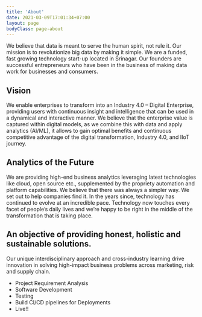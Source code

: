 ```yaml
---
title: 'About'
date: 2021-03-09T17:01:34+07:00
layout: page
bodyClass: page-about
---
```


We believe that data is meant to serve the human spirit, not rule it. Our mission is to revolutionize big data by making it simple. We are a funded, fast growing technology start-up located in Srinagar. Our founders are successful entrepreneurs who have been in the business of making data work for businesses and consumers.

## Vision
We enable enterprises to transform into an Industry 4.0 – Digital Enterprise, providing users with continuous insight and intelligence that can be used in a dynamical and interactive manner. We believe that the enterprise value is captured within digital models, as we combine this with data and apply analytics (AI/ML), it allows to gain optimal benefits and continuous competitive advantage of the digital transformation, Industry 4.0, and IIoT journey.

## Analytics of the Future

We are providing high-end business analytics leveraging latest technologies like cloud, open source etc., supplemented by the propriety automation and platform capabilities. We believe that there was always a simpler way. We set out to help companies find it. In the years since, technology has continued to evolve at an incredible pace. Technology now touches every facet of people’s daily lives and we’re happy to be right in the middle of the transformation that is taking place.


## An objective of providing honest, holistic and sustainable solutions.

Our unique interdisciplinary approach and cross-industry learning drive innovation in solving high-impact business problems across marketing, risk and supply chain.

- Project Requirement Analysis
- Software Development
- Testing
- Build CI/CD pipelines for Deployments
- Live!!



